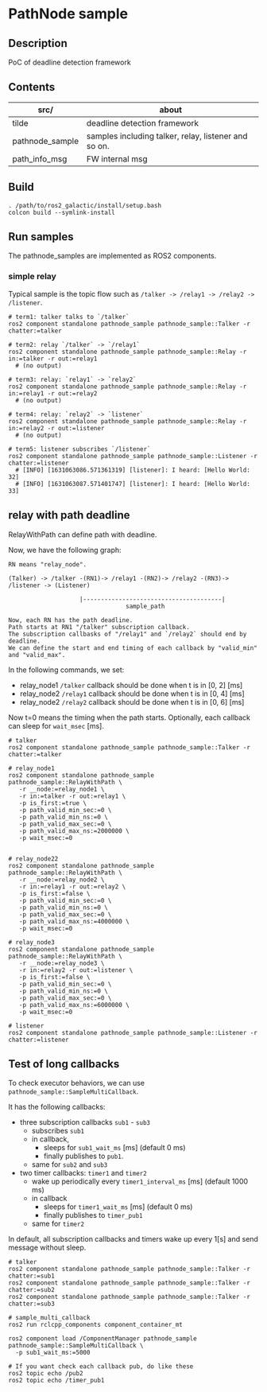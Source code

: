 PathNode sample
===

## Description

PoC of deadline detection framework

## Contents

| src/            | about                                                |
|-----------------|------------------------------------------------------|
| tilde           | deadline detection framework                         |
| pathnode_sample | samples including talker, relay, listener and so on. |
| path_info_msg   | FW internal msg                                      |

## Build

```
. /path/to/ros2_galactic/install/setup.bash
colcon build --symlink-install
```

## Run samples

The pathnode_samples are implemented as ROS2 components.

### simple relay

Typical sample is the topic flow such as `/talker -> /relay1 -> /relay2 -> /listener`.

```
# term1: talker talks to `/talker`
ros2 component standalone pathnode_sample pathnode_sample::Talker -r chatter:=talker

# term2: relay `/talker` -> `/relay1`
ros2 component standalone pathnode_sample pathnode_sample::Relay -r in:=talker -r out:=relay1
  # (no output)

# term3: relay: `relay1` -> `relay2`
ros2 component standalone pathnode_sample pathnode_sample::Relay -r in:=relay1 -r out:=relay2
  # (no output)

# term4: relay: `relay2` -> `listener`
ros2 component standalone pathnode_sample pathnode_sample::Relay -r in:=relay2 -r out:=listener
  # (no output)

# term5: listener subscribes `/listener`
ros2 component standalone pathnode_sample pathnode_sample::Listener -r chatter:=listener
  # [INFO] [1631063086.571361319] [listener]: I heard: [Hello World: 32]
  # [INFO] [1631063087.571401747] [listener]: I heard: [Hello World: 33]
```

## relay with path deadline

RelayWithPath can define path with deadline.

Now, we have the following graph:

```
RN means "relay_node".

(Talker) -> /talker -(RN1)-> /relay1 -(RN2)-> /relay2 -(RN3)-> /listener -> (Listener)

                    |---------------------------------------|
                                 sample_path

Now, each RN has the path deadline.
Path starts at RN1 "/talker" subscription callback.
The subscription callbasks of "/relay1" and `/relay2` should end by deadline.
We can define the start and end timing of each callback by "valid_min" and "valid_max".
```

In the following commands, we set:
- relay_node1 `/talker` callback should be done when t is in [0, 2] [ms]
- relay_node2 `/relay1` callback should be done when t is in [0, 4] [ms]
- relay_node2 `/relay2` callback should be done when t is in [0, 6] [ms]

Now t=0 means the timing when the path starts.
Optionally, each callback can sleep for `wait_msec` [ms].

```
# talker
ros2 component standalone pathnode_sample pathnode_sample::Talker -r chatter:=talker

# relay_node1
ros2 component standalone pathnode_sample pathnode_sample::RelayWithPath \
   -r __node:=relay_node1 \
   -r in:=talker -r out:=relay1 \
   -p is_first:=true \
   -p path_valid_min_sec:=0 \
   -p path_valid_min_ns:=0 \
   -p path_valid_max_sec:=0 \
   -p path_valid_max_ns:=2000000 \
   -p wait_msec:=0


# relay_node22
ros2 component standalone pathnode_sample pathnode_sample::RelayWithPath \
   -r __node:=relay_node2 \
   -r in:=relay1 -r out:=relay2 \
   -p is_first:=false \
   -p path_valid_min_sec:=0 \
   -p path_valid_min_ns:=0 \
   -p path_valid_max_sec:=0 \
   -p path_valid_max_ns:=4000000 \
   -p wait_msec:=0

# relay_node3
ros2 component standalone pathnode_sample pathnode_sample::RelayWithPath \
   -r __node:=relay_node3 \
   -r in:=relay2 -r out:=listener \
   -p is_first:=false \
   -p path_valid_min_sec:=0 \
   -p path_valid_min_ns:=0 \
   -p path_valid_max_sec:=0 \
   -p path_valid_max_ns:=6000000 \
   -p wait_msec:=0

# listener
ros2 component standalone pathnode_sample pathnode_sample::Listener -r chatter:=listener
```

## Test of long callbacks

To check executor behaviors, we can use `pathnode_sample::SampleMultiCallback`.

It has the following callbacks:
- three subscription callbacks `sub1` - `sub3`
  - subscribes `sub1`
  - in callback,
    - sleeps for `sub1_wait_ms` [ms] (default 0 ms)
    - finally publishes to `pub1`.
  - same for `sub2` and `sub3`
- two timer callbacks: `timer1` and `timer2`
  - wake up periodically every `timer1_interval_ms` [ms] (default 1000 ms)
  - in callback
    - sleeps for `timer1_wait_ms` [ms] (default 0 ms)
    - finally publishes to `timer_pub1`
  - same for `timer2`

In default, all subscription callbacks and timers wake up every 1[s] and send message without sleep.

```
# talker
ros2 component standalone pathnode_sample pathnode_sample::Talker -r chatter:=sub1
ros2 component standalone pathnode_sample pathnode_sample::Talker -r chatter:=sub2
ros2 component standalone pathnode_sample pathnode_sample::Talker -r chatter:=sub3

# sample_multi_callback
ros2 run rclcpp_components component_container_mt

ros2 component load /ComponentManager pathnode_sample pathnode_sample::SampleMultiCallback \
  -p sub1_wait_ms:=5000

# If you want check each callback pub, do like these
ros2 topic echo /pub2
ros2 topic echo /timer_pub1
```




